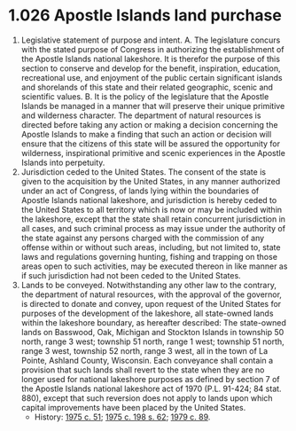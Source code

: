 1.026 Apostle Islands land purchase
===================================

1. Legislative statement of purpose and intent.
    A. The legislature concurs with the stated purpose of Congress in authorizing the establishment of the Apostle Islands national lakeshore. It is therefor the purpose of this section to conserve and develop for the benefit, inspiration, education, recreational use, and enjoyment of the public certain significant islands and shorelands of this state and their related geographic, scenic and scientific values.
    B. It is the policy of the legislature that the Apostle Islands be managed in a manner that will preserve their unique primitive and wilderness character. The department of natural resources is directed before taking any action or making a decision concerning the Apostle Islands to make a finding that such an action or decision will ensure that the citizens of this state will be assured the opportunity for wilderness, inspirational primitive and scenic experiences in the Apostle Islands into perpetuity.
2.  Jurisdiction ceded to the United States.
    The consent of the state is given to the acquisition by the United States, in any manner authorized under an act of Congress, of lands lying within the boundaries of Apostle Islands national lakeshore, and jurisdiction is hereby ceded to the United States to all territory which is now or may be included within the lakeshore, except that the state shall retain concurrent jurisdiction in all cases, and such criminal process as may issue under the authority of the state against any persons charged with the commission of any offense within or without such areas, including, but not limited to, state laws and regulations governing hunting, fishing and trapping on those areas open to such activities, may be executed thereon in like manner as if such jurisdiction had not been ceded to the United States.
3.  Lands to be conveyed.
    Notwithstanding any other law to the contrary, the department of natural resources, with the approval of the governor, is directed to donate and convey, upon request of the United States for purposes of the development of the lakeshore, all state-owned lands within the lakeshore boundary, as hereafter described: The state-owned lands on Basswood, Oak, Michigan and Stockton Islands in township 50 north, range 3 west; township 51 north, range 1 west; township 51 north, range 3 west, township 52 north, range 3 west, all in the town of La Pointe, Ashland County, Wisconsin. Each conveyance shall contain a provision that such lands shall revert to the state when they are no longer used for national lakeshore purposes as defined by section 7 of the Apostle Islands national lakeshore act of 1970 (P.L. 91-424; 84 stat. 880), except that such reversion does not apply to lands upon which capital improvements have been placed by the United States.
    + History: [1975 c. 51](http://docs.legis.wisconsin.gov/document/acts/1975/51); [1975 c. 198 s. 62](http://docs.legis.wisconsin.gov/document/acts/1975/198); [1979 c. 89](http://docs.legis.wisconsin.gov/document/acts/1979/89).
